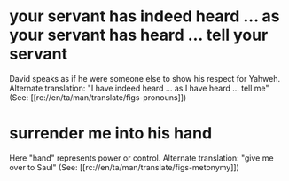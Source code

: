 # your servant has indeed heard ... as your servant has heard ... tell your servant

David speaks as if he were someone else to show his respect for Yahweh. Alternate translation: "I have indeed heard ... as I have heard ... tell me" (See: [[rc://en/ta/man/translate/figs-pronouns]])

# surrender me into his hand

Here "hand" represents power or control. Alternate translation: "give me over to Saul" (See: [[rc://en/ta/man/translate/figs-metonymy]])

